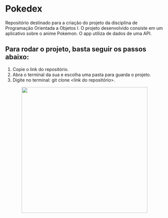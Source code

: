 # Pokedex

Repositório destinado para a criação do projeto da disciplina de Programação Orientada a Objetos I. O projeto desenvolvido consiste em um aplicativo sobre o anime Pokemon. O app utiliza de dados de uma API.

## Para rodar o projeto, basta seguir os passos abaixo: 

1. Copie o link do repositório.
2. Abra o terminal da sua e escolha uma pasta para guarda o projeto.
3. Digite no terminal: git clone <link do repositório>.

<div align="center">
<img src="https://github.com/melquetrindade/Projetos_Flutter/issues/1#issue-1752760949.png" width="400px" />
</div>
